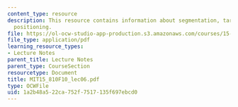 ```yaml
---
content_type: resource
description: This resource contains information about segmentation, targeting and
  positioning.
file: https://ol-ocw-studio-app-production.s3.amazonaws.com/courses/15-810-marketing-management-fall-2010/1a2b48a522ca752f7517135f697ebcd0_MIT15_810F10_lec06.pdf
file_type: application/pdf
learning_resource_types:
- Lecture Notes
parent_title: Lecture Notes
parent_type: CourseSection
resourcetype: Document
title: MIT15_810F10_lec06.pdf
type: OCWFile
uid: 1a2b48a5-22ca-752f-7517-135f697ebcd0
---
```

